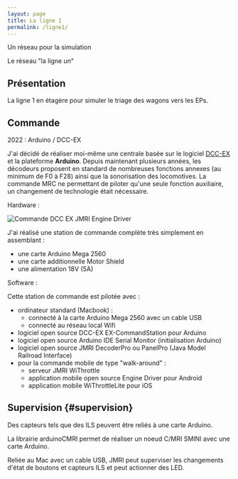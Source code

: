 ```yaml
---
layout: page
title: La ligne 1
permalink: /ligne1/
---
```


Un réseau pour la simulation

Le réseau "la ligne _un_"

Présentation
------------

La ligne 1 en étagère pour simuler le triage des wagons vers les EPs.

## Commande

2022 : Arduino / DCC-EX

J'ai décidé de réaliser moi-même une centrale basée sur le logiciel [DCC-EX](https://dcc-ex.com) et la plateforme **Arduino**. Depuis maintenant plusieurs années, les décodeurs proposent en standard de nombreuses fonctions annexes (au minimum de F0 à F28) ainsi que la sonorisation des locomotives. La commande MRC ne permettant de piloter qu'une seule fonction auxiliaire, un changement de technologie était nécessaire. 

Hardware :

![Commande DCC EX JMRI Engine Driver](../photos/dccex1.png)

J'ai réalisé une station de commande complète très simplement en assemblant :
* une carte Arduino Mega 2560
* une carte additionnelle Motor Shield
* une alimentation 18V (5A)

Software :

Cette station de commande est pilotée avec :
* ordinateur standard (Macbook) :
    * connecté à la carte Arduino Mega 2560 avec un cable USB
    * connecté au réseau local Wifi
* logiciel open source DCC-EX EX-CommandStation pour Arduino
* logiciel open source Arduino IDE Serial Monitor (initialisation Arduino)
* logiciel open source JMRI DecoderPro ou PanelPro (Java Model Railroad Interface)
* pour la commande mobile de type "walk-around" :
    * serveur JMRI WiThrottle
    * application mobile open source Engine Driver pour Android
    * application mobile WiThrottleLite pour iOS 


## Supervision {#supervision}

Des capteurs tels que des ILS peuvent être reliés à une carte Arduino.

La librairie arduinoCMRI permet de réaliser un noeud C/MRI SMINI avec une carte Arduino.

Reliée au Mac avec un cable USB, JMRI peut superviser les changements d'état de boutons et capteurs ILS et peut actionner des LED.
